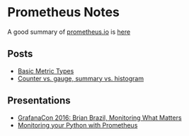# Prometheus Notes

A good summary of [prometheus.io](https://prometheus.io)
is [here](https://ordina-jworks.github.io/monitoring/2016/09/23/Monitoring-with-Prometheus.html)


## Posts
* [Basic Metric Types](https://prometheus.io/docs/concepts/metric_types/)
* [Counter vs. gauge, summary vs. histogram](https://prometheus.io/docs/practices/instrumentation/#counter-vs-gauge-summary-vs-histogram)

## Presentations

* [GrafanaCon 2016: Brian Brazil, Monitoring What Matters](https://www.youtube.com/watch?v=nkCGOmLBI6I)
* [Monitoring your Python with Prometheus](https://www.slideshare.net/brianbrazil/python-ireland-monitoring-your-python-with-prometheus)